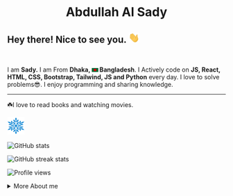 <div style="text-align: center"><h1> Abdullah Al Sady </h1></div>

## Hey there! Nice to see you. <img src="images/hello.gif" width="25">
<br>

I am **Sady.** I am From **Dhaka, <img src="images/bangladesh.png" width="15"> Bangladesh**. I Actively code on **JS, React, HTML, CSS, Bootstrap, Tailwind, JS and Python** every day. I love to solve problems:sunglasses:. I enjoy programming and sharing knowledge.
<br/>
<hr/>

:shamrock:I love to read books and watching movies.


<a href='https://archiveprogram.github.com/'><img src='https://raw.githubusercontent.com/acervenky/animated-github-badges/master/assets/acbadge.gif' width='40' height='40'></a> 

![GitHub stats](https://github-readme-stats.vercel.app/api?username=abdullahalsady&show_icons=true)  



![GitHub streak stats](https://streak-stats.demolab.com/?user=abdullahalsady)  

![Profile views](https://gpvc.arturio.dev/abdullahalsady)  

<details>
  <summary>More About me</summary>
  
  ![GitHub Activity Graph](https://activity-graph.herokuapp.com/graph?username=abdullahalsady)  
</details>

